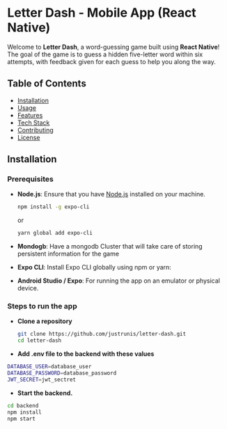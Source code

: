 # Letter Dash - Mobile App (React Native)

Welcome to **Letter Dash**, a word-guessing game built using **React Native**! The goal of the game is to guess a hidden five-letter word within six attempts, with feedback given for each guess to help you along the way.

## Table of Contents

- [Installation](#installation)
- [Usage](#usage)
- [Features](#features)
- [Tech Stack](#tech-stack)
- [Contributing](#contributing)
- [License](#license)

## Installation

### Prerequisites

- **Node.js**: Ensure that you have [Node.js](https://nodejs.org/) installed on your machine.

  ```bash
  npm install -g expo-cli
  ```

  or

  ```bash
  yarn global add expo-cli
  ```

- **Mondogb**: Have a mongodb Cluster that will take care of storing persistent information for the game
- **Expo CLI**: Install Expo CLI globally using npm or yarn:
- **Android Studio / Expo**: For running the app on an emulator or physical device.

### Steps to run the app

- **Clone a repository**

  ```bash
  git clone https://github.com/justrunis/letter-dash.git
  cd letter-dash
  ```

- **Add .env file to the backend with these values**

```bash
DATABASE_USER=database_user
DATABASE_PASSWORD=database_password
JWT_SECRET=jwt_sectret
```

- **Start the backend.**

```bash
cd backend
npm install
npm start
```

